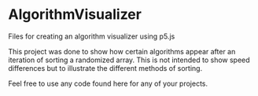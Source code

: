 # AlgorithmVisualizer
Files for creating an algorithm visualizer using p5.js 

This project was done to show how certain algorithms appear after an iteration of sorting a randomized array.
This is not intended to show speed differences but to illustrate the different methods of sorting.

Feel free to use any code found here for any of your projects.
